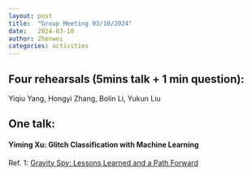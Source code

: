 ```yaml
---
layout: post
title:  "Group Meeting 03/10/2024"
date:   2024-03-10
author: Zhenwei
categories: activities
---
```



## Four rehearsals (5mins talk + 1 min question):

Yiqiu Yang, Hongyi Zhang, Bolin Li, Yukun Liu


## One talk:

####  Yiming Xu: Glitch Classification with Machine Learning

Ref. 1: [Gravity Spy: Lessons Learned and a Path Forward](https://arxiv.org/abs/2308.15530)

